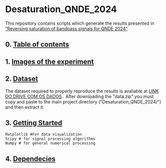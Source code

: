 # Desaturation_QNDE_2024
This repository contains scripts which generate the results presented in ["Reversing saturation of bandpass signals for QNDE 2024"](WWW.LINK.COM)

## 0. [Table of contents]()

## 1. [Images of the experiment]()

## 2. [Dataset]()
The dataset required to properly reproduce the results is avaliable at [LINK DO DRIVE COM OS DADOS](www.teste.com) . After downloading the "data.zip" you must copy and paste to the main project directory ("Desaturation_QNDE_2024/") and then extract it.

## 3. [Getting Started]()

```
Matplotlib #For data visualization
Scipy # for signal processing algorithms
Numpy # for general numerical processing
```

## 4. [Dependecies]()
